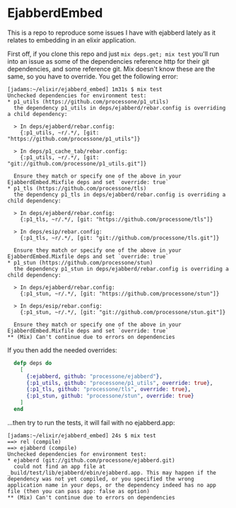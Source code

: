 EjabberdEmbed
=============

This is a repo to reproduce some issues I have with ejabberd lately as it
relates to embedding in an elixir application.

First off, if you clone this repo and just `mix deps.get; mix test` you'll run
into an issue as some of the dependencies reference http for their git
dependencies, and some reference git.  Mix doesn't know these are the same, so
you have to override.  You get the following error:

```
[jadams:~/elixir/ejabberd_embed] 1m31s $ mix test
Unchecked dependencies for environment test:
* p1_utils (https://github.com/processone/p1_utils)
  the dependency p1_utils in deps/ejabberd/rebar.config is overriding a child dependency:

  > In deps/ejabberd/rebar.config:
    {:p1_utils, ~r/.*/, [git: "https://github.com/processone/p1_utils"]}

  > In deps/p1_cache_tab/rebar.config:
    {:p1_utils, ~r/.*/, [git: "git://github.com/processone/p1_utils.git"]}

  Ensure they match or specify one of the above in your EjabberdEmbed.Mixfile deps and set `override: true`
* p1_tls (https://github.com/processone/tls)
  the dependency p1_tls in deps/ejabberd/rebar.config is overriding a child dependency:

  > In deps/ejabberd/rebar.config:
    {:p1_tls, ~r/.*/, [git: "https://github.com/processone/tls"]}

  > In deps/esip/rebar.config:
    {:p1_tls, ~r/.*/, [git: "git://github.com/processone/tls.git"]}

  Ensure they match or specify one of the above in your EjabberdEmbed.Mixfile deps and set `override: true`
* p1_stun (https://github.com/processone/stun)
  the dependency p1_stun in deps/ejabberd/rebar.config is overriding a child dependency:

  > In deps/ejabberd/rebar.config:
    {:p1_stun, ~r/.*/, [git: "https://github.com/processone/stun"]}

  > In deps/esip/rebar.config:
    {:p1_stun, ~r/.*/, [git: "git://github.com/processone/stun.git"]}

  Ensure they match or specify one of the above in your EjabberdEmbed.Mixfile deps and set `override: true`
** (Mix) Can't continue due to errors on dependencies
```

If you then add the needed overrides:

```elixir
  defp deps do
    [
      {:ejabberd, github: "processone/ejabberd"},
      {:p1_utils, github: "processone/p1_utils", override: true},
      {:p1_tls, github: "processone/tls", override: true},
      {:p1_stun, github: "processone/stun", override: true}
    ]
  end
```

...then try to run the tests, it will fail with no ejabberd.app:

```
[jadams:~/elixir/ejabberd_embed] 24s $ mix test
==> rel (compile)
==> ejabberd (compile)
Unchecked dependencies for environment test:
* ejabberd (git://github.com/processone/ejabberd.git)
  could not find an app file at _build/test/lib/ejabberd/ebin/ejabberd.app. This may happen if the dependency was not yet compiled, or you specified the wrong application name in your deps, or the dependency indeed has no app file (then you can pass app: false as option)
** (Mix) Can't continue due to errors on dependencies
```
